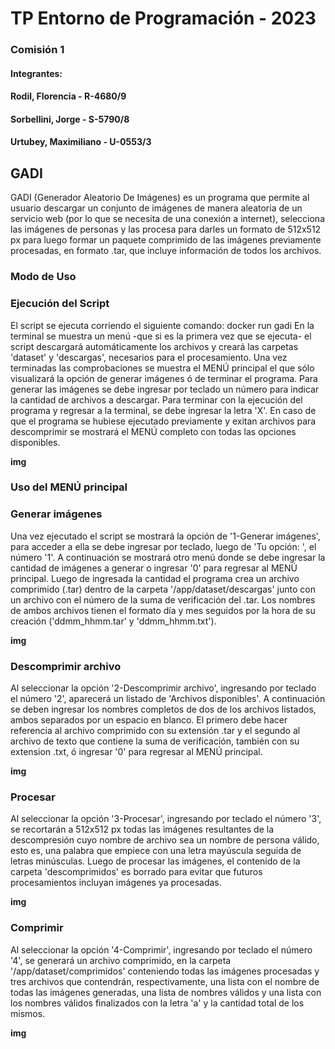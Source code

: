 # TP Entorno de Programación - 2023
### Comisión 1
#### Integrantes: 
#### Rodil, Florencia - R-4680/9
#### Sorbellini, Jorge - S-5790/8
#### Urtubey, Maximiliano - U-0553/3

## GADI
GADI (Generador Aleatorio De Imágenes) es un programa que permite al usuario
descargar un conjunto de imágenes de manera aleatoria de un servicio web (por
lo que se necesita de una conexión a internet), selecciona las imágenes de
personas y las procesa para darles un formato de 512x512 px para luego formar
un paquete comprimido de las imágenes previamente procesadas, en formato .tar,
que incluye información de todos los archivos.

### Modo de Uso
### Ejecución del Script
El script se ejecuta corriendo el siguiente comando: docker run gadi
En la terminal se muestra un menú -que si es la primera vez que se ejecuta-
el script descargará automáticamente los archivos y creará las carpetas
'dataset' y 'descargas', necesarios para el procesamiento. Una vez terminadas
las comprobaciones se muestra el MENÚ principal el que sólo visualizará la
opción de generar imágenes ó de terminar el programa. Para generar las
imágenes se debe ingresar por teclado un número para indicar la cantidad de
archivos a descargar. Para terminar con la ejecución del programa y regresar
a la terminal, se debe ingresar la letra 'X'.
En caso de que el programa se hubiese ejecutado previamente y exitan archivos
para descomprimir se mostrará el MENÚ completo con todas las opciones
disponibles.

**img**

### Uso del MENÚ principal
### Generar imágenes
Una vez ejecutado el script se mostrará la opción de '1-Generar imágenes',
para acceder a ella se debe ingresar por teclado, luego de 'Tu opción: ', el
número '1'. A continuación se mostrará otro menú donde se debe ingresar la
cantidad de imágenes a generar o ingresar '0' para regresar al MENÚ principal.
Luego de ingresada la cantidad el programa crea un archivo comprimido (.tar)
dentro de la carpeta '/app/dataset/descargas' junto con un archivo con el
número de la suma de verificación del .tar. Los nombres de ambos archivos
tienen el formato día y mes seguidos por la hora de su creación
('ddmm_hhmm.tar' y 'ddmm_hhmm.txt').

**img**

### Descomprimir archivo
Al seleccionar la opción '2-Descomprimir archivo', ingresando por teclado el
número '2', aparecerá un listado de 'Archivos disponibles'. A continuación
se deben ingresar los nombres completos de dos de los archivos listados, ambos
separados por un espacio en blanco. El primero debe hacer referencia al archivo
comprimido con su extensión .tar y el segundo al archivo de texto que contiene
la suma de verificación, también con su extension .txt, ó ingresar '0' para
regresar al MENÚ principal.

**img**

### Procesar
Al seleccionar la opción '3-Procesar', ingresando por teclado el número '3',
se recortarán a 512x512 px todas las imágenes resultantes de la descompresión
cuyo nombre de archivo sea un nombre de persona válido, esto es, una palabra
que empiece con una letra mayúscula seguida de letras minúsculas. Luego de
procesar las imágenes, el contenido de la carpeta 'descomprimidos' es borrado
para evitar que futuros procesamientos incluyan imágenes ya procesadas. 

**img**

### Comprimir
Al seleccionar la opción '4-Comprimir', ingresando por teclado el número '4',
se generará un archivo comprimido, en la carpeta '/app/dataset/comprimidos'
conteniendo todas las imágenes procesadas y tres archivos que contendrán,
respectivamente, una lista con el nombre de todas las imágenes generadas, una
lista de nombres válidos y una lista con los nombres válidos finalizados con
la letra 'a' y la cantidad total de los mismos.

**img**
